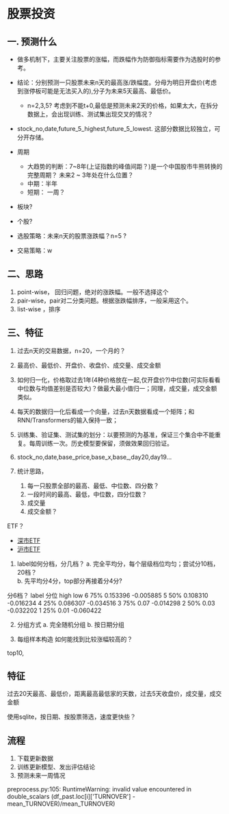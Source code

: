 # 股票投资

## 一. 预测什么
* 做多机制下，主要关注股票的涨幅，而跌幅作为防御指标需要作为选股时的参考。
* 结论：分别预测一只股票未来n天的最高涨/跌幅度。分母为明日开盘价(考虑到涨停板可能是无法买入的),分子为未来5天最高、最低价。
  * n=2,3,5? 考虑到不能t+0,最低是预测未来2天的价格，如果太大，在拆分数据上，会出现训练、测试集出现交叉的情况？
* stock_no,date,future_5_highest,future_5_lowest. 这部分数据比较独立，可分开存储。

* 周期
  * 大趋势的判断：7~8年(上证指数的峰值间距？)是一个中国股市牛熊转换的完整周期？ 
  未来2 ~ 3年处在什么位置？
  * 中期：半年
  * 短期： 一周？
* 板块?
* 个股?
* 选股策略：未来n天的股票涨跌幅？n=5 ?
* 交易策略：w

## 二、思路
1. point-wise， 回归问题，绝对的涨跌幅。一般不选择这个
2. pair-wise，pair对二分类问题。根据涨跌幅排序，一般采用这个。
3. list-wise ，排序

## 三、特征
1. 过去n天的交易数据，n=20，一个月的？
2. 最高价、最低价、开盘价、收盘价、成交量、成交金额
3. 如何归一化，价格取过去1年(4种价格放在一起,仅开盘价?)中位数(可实际看看中位数与均值差别是否较大)？做最大最小值归一；同理，成交量，成交金额类似。
4. 每天的数据归一化后看成一个向量，过去n天数据看成一个矩阵；和RNN/Transformers的输入保持一致；
5. 训练集、验证集、测试集的划分：以要预测的为基准，保证三个集合中不能重复。每周训练一次。历史模型要保留，须做效果回归验证。
6. stock_no,date,base_price,base_x,base_,day20,day19...

1. 统计思路，
    1. 每一只股票全部的最高、最低、中位数、四分数？ 
    1. 一段时间的最高、最低，中位数，四分位数？
    1. 成交量
    1. 成交金额？

ETF？
* [深市ETF](http://www.szse.cn/market/product/list/etfList/index.html)
* [沪市ETF](http://www.sse.com.cn/assortment/fund/etf/list/)
 

1. label如何分档，分几档？
a. 完全平均分，每个层级档位均匀；尝试分10档，20档？  
b. 先平均分4分，top部分再接着分4分?

分6档？
label   分位  high   low
6 75%  0.153396  -0.005885
5 50%  0.108310  -0.016234 
4 25%  0.086307  -0.034516
3 75%  0.07      -0.014298
2 50%  0.03      -0.032202
1 25%  0.01      -0.060422


2. 分组方式
a. 完全随机分组
b. 按日期分组

3. 每组样本构造
如何能找到比较涨幅较高的？

top10,


## 特征
过去20天最高、最低价，距离最高最低家的天数，过去5天收盘价，成交量，成交金额


使用sqlite，按日期、按股票筛选，速度更快些？


## 流程
1. 下载更新数据
2. 训练更新模型、发出评估结论
3. 预测未来一周情况



preprocess.py:105: RuntimeWarning: invalid value encountered in double_scalars
  (df_past.loc[i]['TURNOVER'] - mean_TURNOVER)/mean_TURNOVER)